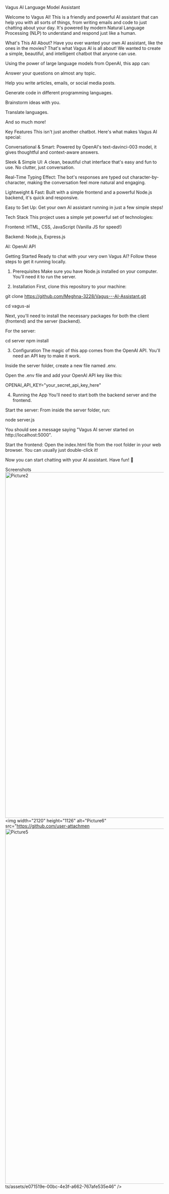 Vagus AI Language Model Assistant

Welcome to Vagus AI! This is a friendly and powerful AI assistant that can help you with all sorts of things, from writing emails and code to just chatting about your day. It's powered by modern Natural Language Processing (NLP) to understand and respond just like a human.

What's This All About?
Have you ever wanted your own AI assistant, like the ones in the movies? That's what Vagus AI is all about! We wanted to create a simple, beautiful, and intelligent chatbot that anyone can use.

Using the power of large language models from OpenAI, this app can:

Answer your questions on almost any topic.

Help you write articles, emails, or social media posts.

Generate code in different programming languages.

Brainstorm ideas with you.

Translate languages.

And so much more!

Key Features
This isn't just another chatbot. Here's what makes Vagus AI special:

Conversational & Smart: Powered by OpenAI's text-davinci-003 model, it gives thoughtful and context-aware answers.

Sleek & Simple UI: A clean, beautiful chat interface that's easy and fun to use. No clutter, just conversation.

Real-Time Typing Effect: The bot's responses are typed out character-by-character, making the conversation feel more natural and engaging.

Lightweight & Fast: Built with a simple frontend and a powerful Node.js backend, it's quick and responsive.

Easy to Set Up: Get your own AI assistant running in just a few simple steps!

Tech Stack
This project uses a simple yet powerful set of technologies:

Frontend: HTML, CSS, JavaScript (Vanilla JS for speed!)

Backend: Node.js, Express.js

AI: OpenAI API

Getting Started
Ready to chat with your very own Vagus AI? Follow these steps to get it running locally.

1. Prerequisites
Make sure you have Node.js installed on your computer. You'll need it to run the server.

2. Installation
First, clone this repository to your machine:

git clone https://github.com/Meghna-3228/Vagus---AI-Assistant.git

cd vagus-ai

Next, you'll need to install the necessary packages for both the client (frontend) and the server (backend).

For the server:

cd server
npm install

3. Configuration
The magic of this app comes from the OpenAI API. You'll need an API key to make it work.

Inside the server folder, create a new file named .env.

Open the .env file and add your OpenAI API key like this:

OPENAI_API_KEY="your_secret_api_key_here"

4. Running the App
You'll need to start both the backend server and the frontend.

Start the server:
From inside the server folder, run:

node server.js

You should see a message saying "Vagus AI server started on http://localhost:5000".

Start the frontend:
Open the index.html file from the root folder in your web browser. You can usually just double-click it!

Now you can start chatting with your AI assistant. Have fun! 🎉

Screenshots
<img width="2090" height="1097" alt="Picture2" src="https://github.com/user-attachments/assets/8b196a9d-666c-495b-91bc-c40e62533471" />
<img width="2120" height="1126" alt="Picture6" src="https://github.com/user-attachmen<img width="2122" height="1127" alt="Picture5" src="https://github.com/user-attachments/assets/6b3f2838-dc63-4581-85df-6dbe90f3d4e3" />
ts/assets/e071519e-00bc-4e3f-a662-767afe535e46" />
